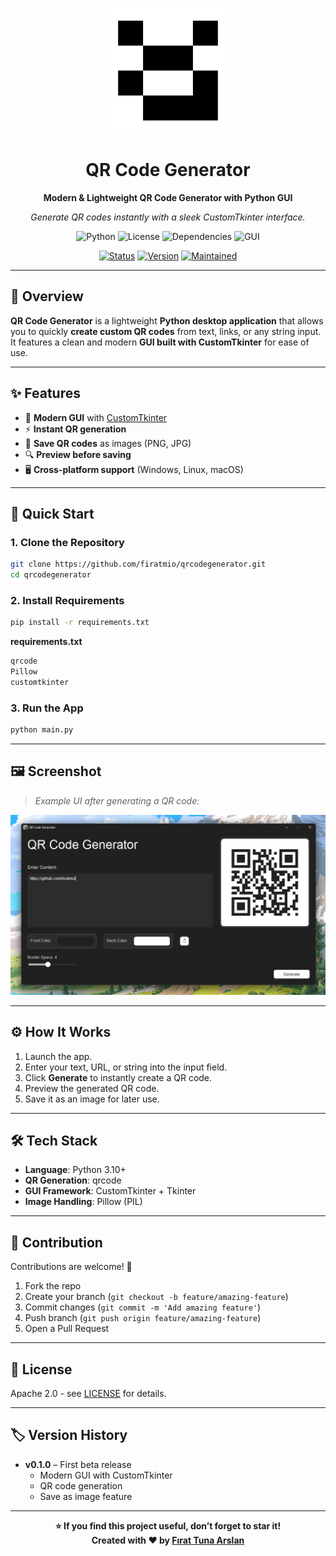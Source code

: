 <div align="center">

<p align="center">
  <img src="github/logo.png" alt="QR Code Generator Screenshot" width="200">
</p>

# QR Code Generator

**Modern & Lightweight QR Code Generator with Python GUI**


*Generate QR codes instantly with a sleek CustomTkinter interface.*

![Python](https://img.shields.io/badge/python-3.10+-blue.svg)
![License](https://img.shields.io/badge/license-MIT-green.svg)
![Dependencies](https://img.shields.io/badge/dependencies-qrcode%2C%20PIL%2C%20customtkinter-orange.svg)
![GUI](https://img.shields.io/badge/interface-CustomTkinter-brightgreen.svg)

[![Status](https://img.shields.io/badge/Status-Beta-yellow)](https://github.com/firatmio/qr-code-generator)
[![Version](https://img.shields.io/badge/Version-0.1.0-blue)](https://github.com/firatmio/qr-code-generator)
[![Maintained](https://img.shields.io/badge/Maintained-Yes-brightgreen)](https://github.com/firatmio/qr-code-generator)

</div>

---

## 📖 Overview

**QR Code Generator** is a lightweight **Python desktop application** that allows you to quickly **create custom QR codes** from text, links, or any string input.  
It features a clean and modern **GUI built with CustomTkinter** for ease of use.

---

## ✨ Features

- 🎨 **Modern GUI** with [CustomTkinter](https://github.com/TomSchimansky/CustomTkinter)
- ⚡ **Instant QR generation**
- 💾 **Save QR codes** as images (PNG, JPG)
- 🔍 **Preview before saving**
- 🖥️ **Cross-platform support** (Windows, Linux, macOS)

---

## 🚀 Quick Start

### 1. Clone the Repository

```bash
git clone https://github.com/firatmio/qrcodegenerator.git
cd qrcodegenerator
```

### 2. Install Requirements

```bash
pip install -r requirements.txt
```

**requirements.txt**

```txt
qrcode
Pillow
customtkinter
```

### 3. Run the App

```bash
python main.py
```

---

## 🖼️ Screenshot

> *Example UI after generating a QR code:*

<p align="center">
  <img src="github/demo.png" alt="QR Code Generator Screenshot" width="720">
</p>

---

## ⚙️ How It Works

1. Launch the app.
2. Enter your text, URL, or string into the input field.
3. Click **Generate** to instantly create a QR code.
4. Preview the generated QR code.
5. Save it as an image for later use.

---

## 🛠️ Tech Stack

- **Language**: Python 3.10+
- **QR Generation**: qrcode
- **GUI Framework**: CustomTkinter + Tkinter
- **Image Handling**: Pillow (PIL)

---

## 🤝 Contribution

Contributions are welcome! 🚀

1. Fork the repo
2. Create your branch (`git checkout -b feature/amazing-feature`)
3. Commit changes (`git commit -m 'Add amazing feature'`)
4. Push branch (`git push origin feature/amazing-feature`)
5. Open a Pull Request

---

## 📄 License

Apache 2.0 - see [LICENSE](LICENSE) for details.

---

## 🏷️ Version History

- **v0.1.0** – First beta release  
  - Modern GUI with CustomTkinter  
  - QR code generation  
  - Save as image feature  

---

<div align="center">

**⭐ If you find this project useful, don’t forget to star it!**  
**Created with ❤️ by [Fırat Tuna Arslan](https://github.com/firatmio)**

</div>

